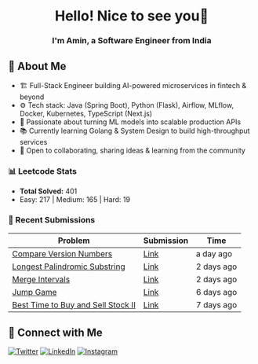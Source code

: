 
<h1 align="center">Hello! Nice to see you👋</h1>
<h3 align="center">I'm Amin, a Software Engineer from India </h3>

## 🚀 About Me  
- 🏗️ Full-Stack Engineer building AI-powered microservices in fintech & beyond
- ⚙️ Tech stack: Java (Spring Boot), Python (Flask), Airflow, MLflow, Docker, Kubernetes, TypeScript (Next.js)
- 🚀 Passionate about turning ML models into scalable production APIs
- 📚 Currently learning Golang & System Design to build high-throughput services
- 🤝 Open to collaborating, sharing ideas & learning from the community
<!--START_SECTION:LEETCODE-->
### 📊 Leetcode Stats
- **Total Solved:** 401
- Easy: 217 | Medium: 165 | Hard: 19

### 📝 Recent Submissions
| Problem | Submission | Time |
|---------|------------|------|
| [Compare Version Numbers](https://leetcode.com/problems/compare-version-numbers/) | [Link](https://leetcode.com/submissions/detail/1779795945/) | a day ago |
| [Longest Palindromic Substring](https://leetcode.com/problems/longest-palindromic-substring/) | [Link](https://leetcode.com/submissions/detail/1779350461/) | 2 days ago |
| [Merge Intervals](https://leetcode.com/problems/merge-intervals/) | [Link](https://leetcode.com/submissions/detail/1779098183/) | 2 days ago |
| [Jump Game](https://leetcode.com/problems/jump-game/) | [Link](https://leetcode.com/submissions/detail/1774614303/) | 6 days ago |
| [Best Time to Buy and Sell Stock II](https://leetcode.com/problems/best-time-to-buy-and-sell-stock-ii/) | [Link](https://leetcode.com/submissions/detail/1774037076/) | 7 days ago |

<!--END_SECTION:LEETCODE-->
## 📍 Connect with Me  
[![Twitter](https://img.shields.io/badge/Twitter-1DA1F2?logo=twitter&style=for-the-badge&logoColor=white)](https://twitter.com/aminlodhiya)  [![LinkedIn](https://img.shields.io/badge/LinkedIn-0077B5?logo=linkedin&style=for-the-badge&logoColor=white)](https://linkedin.com/in/aminlodhiya)  [![Instagram](https://img.shields.io/badge/Instagram-E4405F?logo=instagram&style=for-the-badge&logoColor=white)](https://instagram.com/aminlodhiya07)  
